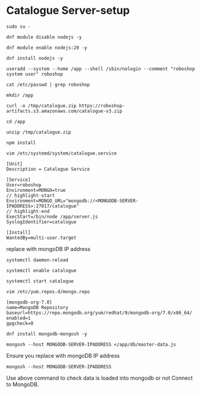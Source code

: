 # Catalogue Server-setup
```
sudo su -
```

```
dnf module disable nodejs -y
```

```
dnf module enable nodejs:20 -y
```

```
dnf install nodejs -y
```

```
useradd --system --home /app --shell /sbin/nologin --comment "roboshop system user" roboshop
```

```
cat /etc/passwd | grep roboshop
```

```
mkdir /app 
```

```
curl -o /tmp/catalogue.zip https://roboshop-artifacts.s3.amazonaws.com/catalogue-v3.zip
```

```
cd /app
```

```
unzip /tmp/catalogue.zip
```

```
npm install
```

```
vim /etc/systemd/system/catalogue.service
```

```
[Unit]
Description = Catalogue Service

[Service]
User=roboshop
Environment=MONGO=true
// highlight-start
Environment=MONGO_URL="mongodb://<MONGODB-SERVER-IPADDRESS>:27017/catalogue"
// highlight-end
ExecStart=/bin/node /app/server.js
SyslogIdentifier=catalogue

[Install]
WantedBy=multi-user.target
```
replace <MONGODB-SERVER-IPADDRESS> with mongoDB IP address
```
systemctl daemon-reload
```

```
systemctl enable catalogue
```

```
systemctl start catalogue

```

```
vim /etc/yum.repos.d/mongo.repo
```

```
[mongodb-org-7.0]
name=MongoDB Repository
baseurl=https://repo.mongodb.org/yum/redhat/9/mongodb-org/7.0/x86_64/
enabled=1
gpgcheck=0
```

```
dnf install mongodb-mongosh -y
```

```
mongosh --host MONGODB-SERVER-IPADDRESS </app/db/master-data.js
```
Ensure you replace <MONGODB-SERVER-IPADDRESS> with mongoDB IP address
```
mongosh --host MONGODB-SERVER-IPADDRESS
```
Use above command to check data is loaded into mongodb or not Connect to MongoDB.
